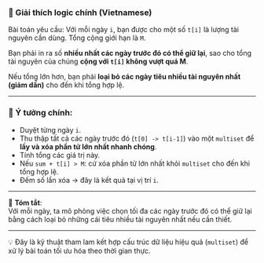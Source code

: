 ### 🧠 Giải thích logic chính (Vietnamese)

Bài toán yêu cầu: Với mỗi ngày `i`, bạn được cho một số `t[i]` là lượng tài nguyên cần dùng. Tổng cộng giới hạn là `M`.

Bạn phải in ra số **nhiều nhất các ngày trước đó có thể giữ lại**, sao cho tổng tài nguyên của chúng **cộng với `t[i]` không vượt quá M**.

Nếu tổng lớn hơn, bạn phải **loại bỏ các ngày tiêu nhiều tài nguyên nhất (giảm dần)** cho đến khi tổng hợp lệ.

---

### 🔑 Ý tưởng chính:

- Duyệt từng ngày `i`.
- Thu thập tất cả các ngày trước đó (`t[0] -> t[i-1]`) vào một `multiset` để **lấy và xóa phần tử lớn nhất nhanh chóng**.
- Tính tổng các giá trị này.
- Nếu `sum + t[i] > M`: cứ xóa phần tử lớn nhất khỏi `multiset` cho đến khi tổng hợp lệ.
- Đếm số lần xóa → đây là kết quả tại vị trí `i`.

---

📌 **Tóm tắt**:  
Với mỗi ngày, ta mô phỏng việc chọn tối đa các ngày trước đó có thể giữ lại bằng cách loại bỏ những cái tiêu nhiều tài nguyên nhất nếu cần thiết.

---

💡 Đây là kỹ thuật tham lam kết hợp cấu trúc dữ liệu hiệu quả (`multiset`) để xử lý bài toán tối ưu hóa theo thời gian thực.
